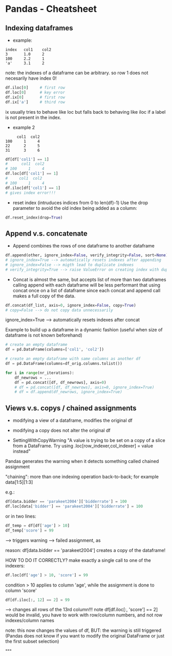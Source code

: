 # Pandas - Cheatsheet

## Indexing dataframes

- example:
```
index   col1    col2
3       1.0     2
100     2.2     1
'a'     3.1     2
```

note: the indexes of a dataframe can be arbitrary. so row 1 does not necesarily have index 0!

```python
df.iloc[0]     # first row
df.loc[0]      # key error
df.ix[0]       # first row
df.ix['a']     # third row
```

ix usually tries to behave like loc but falls back to behaving like iloc if a label is not present in the index.


- example 2
```
     col1  col2
100     1     4
22      2     5
31      3     6
```

```python
df[df['col1'] == 1]
#      col1  col2
# 100     1     4
df.loc[df['col1'] == 1]
#     col1  col2
# 100     1     4
df.iloc[df['col1'] == 1]
# gives index error!!!
```

- reset index (intruduces indices from 0 to len(df)-1)
Use the drop parameter to avoid the old index being added as a column:

```python
df.reset_index(drop=True)
```

## Append v.s. concatenate

- Append combines the rows of one dataframe to another dataframe
```python
df.append(other, ignore_index=False, verify_integrity=False, sort=None)
# ignore_index=True --> automatically resets indexes after appending
# ignore_index=False --> migth lead to duplicate indexes
# verify_integrity=True --> raise ValueError on creating index with duplicates.
```

- Concat is almost the same, but accepts list of more than two dataframes
calling append with each dataframe will be less performant that using concat once on a list of dataframe since each concat and append call makes a full copy of the data.
```python
df.concat(df_list, axis=0, ignore_index=False, copy=True)
# copy=False --> do not copy data unnecessarily
```
ignore_index=True --> automatically resets indexes after concat

Example to build up a dataframe in a dynamic fashion (useful when size of dataframe is not known beforehand)
```python
# create an empty dataframe
df = pd.DataFrame(columns=['col1', 'col2'])

# create an empty dataframe with same columns as another df
df = pd.DataFrame(columns=df_orig.columns.tolist())

for i in range(nr_iterations):
    df_newrows = ...
    df = pd.concat([df, df_newrows], axis=0)
    # df = pd.concat([df, df_newrows], axis=0, ignore_index=True)
    # df = df.append(df_newrows, ignore_index=True)
```


## Views v.s. copys / chained assignments

- modifying a view of a dataframe, modifies the original df
- modifying a copy does not alter the original df

- SettingWithCopyWarning
"A value is trying to be set on a copy of a slice from a DataFrame.
Try using .loc[row_indexer,col_indexer] = value instead"

Pandas generates the warning when it detects something called chained assignment

"chaining": more than one indexing operation back-to-back; for example data[1:5][1:3]

e.g.:
```python
df[data.bidder == 'parakeet2004']['bidderrate'] = 100
df.loc[data['bidder'] == 'parakeet2004']['bidderrate'] = 100
```

or in two lines:
```python
df_temp = df[df['age'] > 10]
df_temp['score'] = 99
```
--> triggers warning
--> failed assignment, as 

reason: df[data.bidder == 'parakeet2004'] creates a copy of the dataframe!
 
HOW TO DO IT CORRECTLY?
make exactly a single call to one of the indexers:
```python
df.loc[df['age'] > 10, 'score'] = 99
```
condition > 10 applies to column 'age', while the assignment is done to column 'score'

```python
df[df.iloc[:, 12] == 2] = 99
```

--> changes all rows of the 13rd column!!! note df[df.iloc[:, 'score'] == 2] would be invalid, you have to work with row/column numbers, and not row indexes/column names

note: this now changes the values of df, BUT: the warning is still triggered (Pandas does not know if you want to modify the original DataFrame or just the first subset selection)

  """
